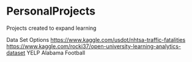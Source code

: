 # PersonalProjects
Projects created to expand learning 

Data Set Options
https://www.kaggle.com/usdot/nhtsa-traffic-fatalities
https://www.kaggle.com/rocki37/open-university-learning-analytics-dataset
YELP
Alabama Football
